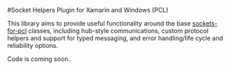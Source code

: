#Socket Helpers Plugin for Xamarin and Windows (PCL)

This library aims to provide useful functionality around the base [sockets-for-pcl](https://github.com/rdavisau/sockets-for-pcl/) classes, including hub-style communications, custom protocol helpers and support for typed messaging, and error handling/life cycle and reliability options. 

Code is coming soon.. 
